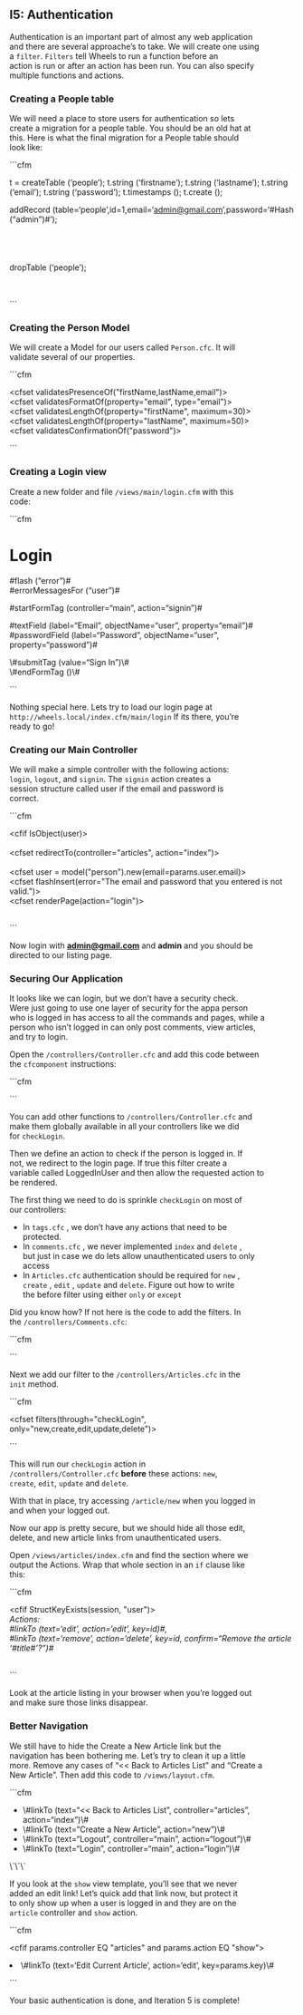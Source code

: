 ## I5: Authentication

Authentication is an important part of almost any web application  
and there are several approache’s to take. We will create one using  
a `filter`. `Filters` tell Wheels to run a function before an  
action is run or after an action has been run. You can also specify  
multiple functions and actions.

### Creating a People table

We will need a place to store users for authentication so lets  
create a migration for a people table. You should be an old hat at  
this. Here is what the final migration for a People table should  
look like:

\`\`\`cfm

<cfcomponent extends="plugins.dbmigrate.Migration" hint="creates people table">  
 <cffunction name="up">  
 <cfscript>  
 t = createTable (‘people’);  
 t.string (‘firstname’);  
 t.string (‘lastname’);  
 t.string (‘email’);  
 t.string (‘password’);  
 t.timestamps ();  
 t.create ();

addRecord (table=‘people’,id=1,email=‘[admin@gmail.com](mailto:admin@gmail.com)’,password=‘\#Hash (“admin”)\#’);  
 </cfscript>  
 </cffunction>  
 <cffunction name="down">  
 <cfscript>  
 dropTable (‘people’);  
 </cfscript>  
 </cffunction>  
</cfcomponent>

\`\`\`

### Creating the Person Model

We will create a Model for our users called `Person.cfc`. It will  
validate several of our properties.

\`\`\`cfm

<cfcomponent extends="Model" output="false">

<cffunction name="init">

<!--- Validations --->
<cfset validatesPresenceOf("firstName,lastName,email")>  
 <cfset validatesFormatOf(property="email", type="email")>  
 <cfset validatesLengthOf(property="firstName", maximum=30)>  
 <cfset validatesLengthOf(property="lastName", maximum=50)>  
 <cfset validatesConfirmationOf("password")>

</cffunction>

</cfcomponent>

\`\`\`

### Creating a Login view

Create a new folder and file `/views/main/login.cfm` with this  
code:

\`\`\`cfm

<cfoutput>

<h1>
Login

</h1>
<cfif isdefined("error")>  
 <cfdump var="#error#">  
</cfif>

\#flash (“error”)\#  
\#errorMessagesFor (“user”)\#

\#startFormTag (controller=“main”, action=“signin”)\#

\#textField (label=“Email”, objectName=“user”, property=“email”)\#  
 \#passwordField (label=“Password”, objectName=“user”, property=“password”)\#

<div>
\#submitTag (value=“Sign In”)\#  

</div>
\#endFormTag ()\#

</cfoutput>

\`\`\`

Nothing special here. Lets try to load our login page at  
`http://wheels.local/index.cfm/main/login` If its there, you’re  
ready to go!

### Creating our Main Controller

We will make a simple controller with the following actions:  
`login`, `logout`, and `signin`. The `signin` action creates a  
session structure called user if the email and password is  
correct.

\`\`\`cfm

<cfcomponent extends="Controller" output="false">

<cffunction name="init">

</cffunction>

<cffunction name="login">  
 <cfset user = model("person").new()>  
 </cffunction>

<cffunction name="logout">  
 <cfset StructDelete(session, "user")>  
 <cfset redirectTo(controller="main", action="login")>  
 </cffunction>

<cffunction name="signin">  
 <cfset user = model("person").findOne(where="email='#params.user.email#' AND password='#hash(params.user.password)#'")>

<cfif IsObject(user)>  
 <cfset session.user.id = user.id>  
 <cfset redirectTo(controller="articles", action="index")>  
 <cfelse>  
 <cfset user = model("person").new(email=params.user.email)>  
 <cfset flashInsert(error="The email and password that you entered is not valid.")>  
 <cfset renderPage(action="login")>  
 </cfif>  
 </cffunction>

</cfcomponent>

\`\`\`

Now login with **[admin@gmail.com](mailto:admin@gmail.com)** and **admin** and you should be  
directed to our listing page.

### Securing Our Application

It looks like we can login, but we don’t have a security check.  
Were just going to use one layer of security for the appa person  
who is logged in has access to all the commands and pages, while a  
person who isn’t logged in can only post comments, view articles,  
and try to login.

Open the `/controllers/Controller.cfc` and add this code between  
the `cfcomponent` instructions:

\`\`\`cfm

<cffunction name="checkLogin">  
 <cfif StructKeyExists(session, "user")>  
 <cfset loggedInUser = model("person").findByKey(session.user.id)>  
 <cfelse>  
 <cfset redirectTo(controller="main", action="login")>  
 </cfif>  
</cffunction>

\`\`\`

You can add other functions to `/controllers/Controller.cfc` and  
make them globally available in all your controllers like we did  
for `checkLogin`.

Then we define an action to check if the person is logged in. If  
not, we redirect to the login page. If true this filter create a  
variable called LoggedInUser and then allow the requested action to  
be rendered.

The first thing we need to do is sprinkle `checkLogin` on most of  
our controllers:

- In `tags.cfc` , we don’t have any actions that need to be  
 protected.  
- In `comments.cfc` , we never implemented `index` and `delete` ,  
 but just in case we do lets allow unauthenticated users to only  
 access  
- In `Articles.cfc` authentication should be required for `new` ,  
 `create` , `edit` , `update` and `delete`. Figure out how to write  
 the before filter using either `only` or `except`

Did you know how? If not here is the code to add the filters. In  
the `/controllers/Comments.cfc`:

\`\`\`cfm

<cffunction name="init">  
 <cfset filters(through="checkLogin", except="create")>  
 </cffunction>

\`\`\`

Next we add our filter to the `/controllers/Articles.cfc` in the  
`init` method.

\`\`\`cfm

<cfset filters(through="checkLogin", only="new,create,edit,update,delete")>

\`\`\`

This will run our `checkLogin` action in  
`/controllers/Controller.cfc` **before** these actions: `new`,  
`create`, `edit`, `update` and `delete`.

With that in place, try accessing `/article/new` when you logged in  
and when your logged out.

Now our app is pretty secure, but we should hide all those edit,  
delete, and new article links from unauthenticated users.

Open `/views/articles/index.cfm` and find the section where we  
output the Actions. Wrap that whole section in an `if` clause like  
this:

\`\`\`cfm

<cfif StructKeyExists(session, "user")>  
 <i>Actions:  
 \#linkTo (text=‘edit’, action=‘edit’, key=id)\#,  
 \#linkTo (text=‘remove’, action=‘delete’, key=id, confirm=“Remove the article ‘\#title\#’?”)\#   
 </i>  
</cfif>

\`\`\`

Look at the article listing in your browser when you’re logged out  
and make sure those links disappear.

### Better Navigation

We still have to hide the Create a New Article link but the  
navigation has been bothering me. Let’s try to clean it up a little  
more. Remove any cases of “<< Back to Articles List” and “Create a  
New Article”. Then add this code to `/views/layout.cfm`.

\`\`\`cfm

<div id="navbar">

<ul>
<cfif "show,edit,new,login" contains params.action >  

<li>
\#linkTo (text=“<< Back to Articles List”, controller=“articles”, action=“index”)\#

</li>
</cfif>  
 <cfif StructKeyExists(session, "user")>  

<li>
\#linkTo (text=“Create a New Article”, action=“new”)\#

</li>

<li>
\#linkTo (text=“Logout”, controller=“main”, action=“logout”)\#

</li>
<cfelseif params.action NEQ "login">  

<li>
\#linkTo (text=“Login”, controller=“main”, action=“login”)\#

</li>
</cfif>  

</ul>
</div>
\`\`\`

If you look at the `show` view template, you’ll see that we never  
added an edit link! Let’s quick add that link now, but protect it  
to only show up when a user is logged in and they are on the  
`article` controller and `show` action.

\`\`\`cfm

<cfif params.controller EQ "articles" and params.action EQ "show">  

<li>
\#linkTo (text=‘Edit Current Article’, action=‘edit’, key=params.key)\#

</li>
</cfif>

\`\`\`

Your basic authentication is done, and Iteration 5 is complete!
